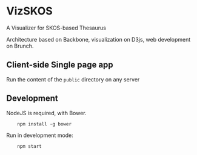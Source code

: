 # VizSKOS
A Visualizer for SKOS-based Thesaurus

Architecture based on Backbone, visualization on D3js, web development on Brunch.

## Client-side Single page app

Run the content of the `public` directory on any server

## Development

NodeJS is required, with Bower.

        npm install -g bower

Run in development mode:

        npm start
